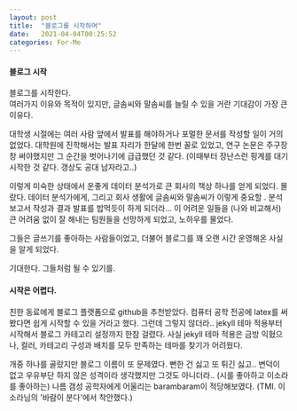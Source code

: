 ```yaml
---
layout: post
title:  "블로그를 시작하며"
date:   2021-04-04T00:25:52
categories: For-Me
---
```


<h4> 블로그 시작 </h4>

블로그를 시작한다.  
여러가지 이유와 목적이 있지만, 글솜씨와 말솜씨를 늘릴 수 있을 거란 기대감이 가장 큰 이유다.  

대학생 시절에는 여러 사람 앞에서 발표를 해야하거나 포멀한 문서를 작성할 일이 거의 없었다.
대학원에 진학해서는 발표 자리가 한달에 한번 꼴로 있었고, 연구 논문은 주구장창 써야했지만 그 순간을 벗어나기에 급급했던 것 같다.
(이때부터 장난스런 핑계를 대기 시작한 것 같다. 갱상도 공대 남자라고..)

이렇게 미숙한 상태에서 운좋게 데이터 분석가로 큰 회사의 책상 하나를 얻게 되었다. 몰랐다. 데이터 분석가에게, 그리고 회사 생활에 글솜씨와 말솜씨가 이렇게 중요할 .
분석 보고서 작성과 결과 발표를 밥먹듯이 하게 되더라...
이 어려운 일들을 (나와 비교해서) 큰 어려움 없이 잘 해내는 팀원들을 선망하게 되었고, 노하우를 물었다.

그들은 글쓰기를 좋아하는 사람들이었고, 더불어 블로그를 꽤 오랜 시간 운영해온 사실을 알게 되었다.

기대한다. 그들처럼 될 수 있기를.


<h4> 시작은 어렵다. </h4>
친한 동료에게 블로그 플랫폼으로 github을 추천받았다.    
컴퓨터 공학 전공에 latex를 써봤다면 쉽게 시작할 수 있을 거라고 했다. 그런데 그렇지 않더라.. jekyll 테마 적용부터 시작해서 블로그 카테고리 설정까지 한참 걸렸다. 사실 jekyll 테마 적용은 금방 익혔으나, 컬러, 카테고리 구성과 배치를 모두 만족하는 테마를 찾기가 어려웠다.    

개중 하나를 골랐지만 블로그 이름이 또 문제였다. 뻔한 건 싫고 또 튀긴 싫고..  변덕이 없고 우유부단 하지 않은 성격이라 생각했지만 그것도 아니더라.. (시를 좋아하고 이소라를 좋아하는) 나름 갬성 공학자에게 어울리는 barambaram이 적당해보였다. (TMI. 이소라님의 '바람이 분다'에서 착안했다.)
